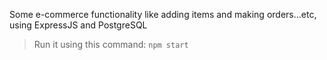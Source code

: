 Some e-commerce functionality like adding items and making orders...etc, using ExpressJS and PostgreSQL

> Run it using this command: ```npm start```
